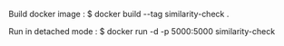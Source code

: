 Build docker image : $ docker build --tag similarity-check .

Run in detached mode : $ docker run -d -p 5000:5000 similarity-check

